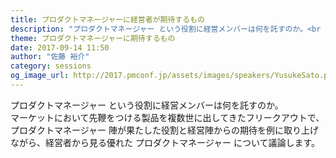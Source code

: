 ```yaml
---
title: プロダクトマネージャーに経営者が期待するもの
description: "プロダクトマネージャー という役割に経営メンバーは何を託すのか。<br />マーケットにおいて先鞭をつける製品を複数世に出してきたフリークアウトで、プロダクトマネージャー 陣が果たした役割と経営陣からの期待を例に取り上げながら、経営者から見る優れた プロダクトマネージャー について議論します。"
theme: プロダクトマネージャーに期待するもの
date: 2017-09-14 11:50
author: "佐藤 裕介"
category: sessions
og_image_url: http://2017.pmconf.jp/assets/images/speakers/YusukeSato.png
---
```

プロダクトマネージャー という役割に経営メンバーは何を託すのか。<br />マーケットにおいて先鞭をつける製品を複数世に出してきたフリークアウトで、プロダクトマネージャー 陣が果たした役割と経営陣からの期待を例に取り上げながら、経営者から見る優れた プロダクトマネージャー について議論します。
